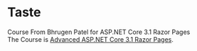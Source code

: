 # Taste
Course From Bhrugen Patel for ASP.NET Core 3.1 Razor Pages  
The Course is [Advanced ASP.NET Core 3.1 Razor Pages](https://www.udemy.com/course/advanced-aspnet-core-3-razor-pages/).
